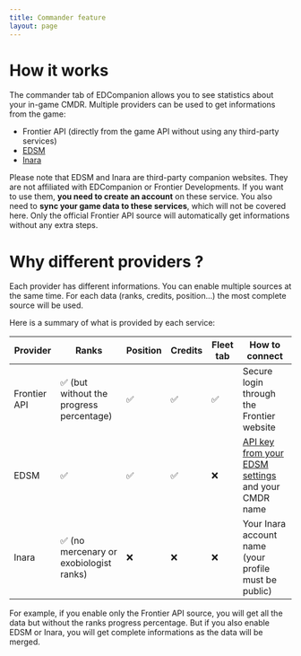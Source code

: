 ```yaml
---
title: Commander feature
layout: page
---
```


# How it works

The commander tab of EDCompanion allows you to see statistics about your in-game CMDR. Multiple providers can be used to get informations from the game:
- Frontier API (directly from the game API without using any third-party services)
- [EDSM](https://edsm.net/)
- [Inara](https://http://inara.cz/)

Please note that EDSM and Inara are third-party companion websites. They are not affiliated with EDCompanion or Frontier Developments.
If you want to use them, **you need to create an account** on these service. You also need to **sync your game data to these services**, which will not be covered here. Only the official Frontier API source will automatically get informations without any extra steps.

# Why different providers ?

Each provider has different informations. You can enable multiple sources at the same time. For each data (ranks, credits, position...) the most complete source will be used.

Here is a summary of what is provided by each service:

| Provider      | Ranks                                    | Position  | Credits | Fleet tab | How to connect                                                                               |
| ------------- | ---------------------------------------- | --------  | ------- | --------- | --------------------------------------------------------------------------------------------- |
| Frontier API  | ✅ (but without the progress percentage) | ✅        | ✅     | ✅        | Secure login through the Frontier website                                                     |
| EDSM          | ✅                                       | ✅        | ✅     | ❌        | [API key from your EDSM settings](https://www.edsm.net/en/settings/api) and your CMDR name    |
| Inara         | ✅ (no mercenary or exobiologist ranks)  | ❌        | ❌     | ❌        | Your Inara account name (your profile must be public)                                         |

For example, if you enable only the Frontier API source, you will get all the data but without the ranks progress percentage. But if you also enable EDSM or Inara, you will get complete informations as the data will be merged.
